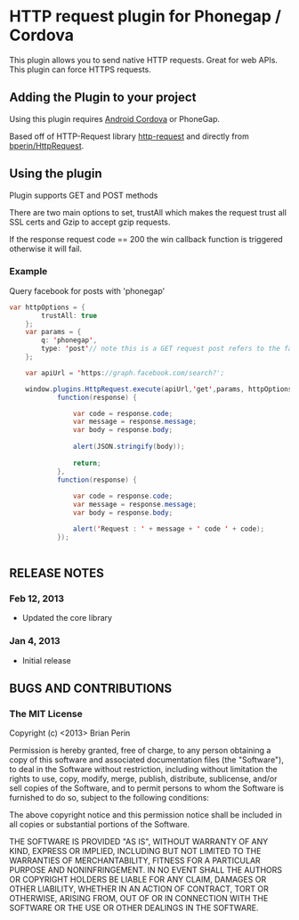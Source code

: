 # HTTP request plugin for Phonegap / Cordova

This plugin allows you to send native HTTP requests. Great for web APIs. This plugin can force HTTPS requests.

## Adding the Plugin to your project

Using this plugin requires [Android Cordova](http://cordova.apache.org) or PhoneGap.

Based off of HTTP-Request library [http-request](https://github.com/kevinsawicki/http-request) and directly from [bperin/HttpRequest](https://github.com/bperin/HttpRequest).


## Using the plugin

Plugin supports GET and POST methods

There are two main options to set, trustAll which makes the request trust all SSL certs and Gzip to accept gzip requests.

If the response request code == 200 the win callback function is triggered otherwise it will fail.


### Example
Query facebook for posts with 'phonegap'

```java
var httpOptions = {
        trustAll: true
    };
    var params = {
        q: 'phonegap',
        type: 'post'// note this is a GET request post refers to the facebook wall posts
    };

    var apiUrl = 'https://graph.facebook.com/search?';

    window.plugins.HttpRequest.execute(apiUrl,'get',params, httpOptions,
            function(response) {

                var code = response.code;
                var message = response.message;
                var body = response.body;
                
                alert(JSON.stringify(body));
                
                return;
            },
            function(response) {
          
                var code = response.code;
                var message = response.message;
                var body = response.body;

                alert('Request : ' + message + ' code ' + code);
            });
        
```

## RELEASE NOTES ##

### Feb 12, 2013 ###

* Updated the core library

### Jan 4, 2013 ###

* Initial release

## BUGS AND CONTRIBUTIONS ##


### The MIT License

Copyright (c) <2013> Brian Perin

 Permission is hereby granted, free of charge, to any person obtaining a copy
 of this software and associated documentation files (the "Software"), to deal
 in the Software without restriction, including without limitation the rights
 to use, copy, modify, merge, publish, distribute, sublicense, and/or sell
 copies of the Software, and to permit persons to whom the Software is
 furnished to do so, subject to the following conditions:

 The above copyright notice and this permission notice shall be included in
 all copies or substantial portions of the Software.

 THE SOFTWARE IS PROVIDED "AS IS", WITHOUT WARRANTY OF ANY KIND, EXPRESS OR
 IMPLIED, INCLUDING BUT NOT LIMITED TO THE WARRANTIES OF MERCHANTABILITY,
 FITNESS FOR A PARTICULAR PURPOSE AND NONINFRINGEMENT. IN NO EVENT SHALL THE
 AUTHORS OR COPYRIGHT HOLDERS BE LIABLE FOR ANY CLAIM, DAMAGES OR OTHER
 LIABILITY, WHETHER IN AN ACTION OF CONTRACT, TORT OR OTHERWISE, ARISING FROM,
 OUT OF OR IN CONNECTION WITH THE SOFTWARE OR THE USE OR OTHER DEALINGS IN
 THE SOFTWARE.
 
